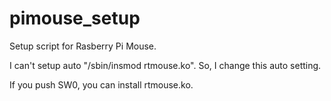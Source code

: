 # pimouse_setup
Setup script for Rasberry Pi Mouse.

I can't setup auto "/sbin/insmod rtmouse.ko".
So, I change this auto setting.

If you push SW0, you can install rtmouse.ko.

